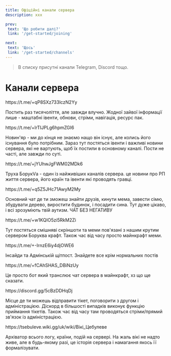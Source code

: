 ```yaml
---
title: Офіційні канали сервера
description: xxx

prev:
 text: 'Що робити далі?'
 link: '/get-started/joining'

next:
 text: 'Щось'
 link: '/get-started/channels'
---
```


> В списку присутні канали Telegram, Discord тощо.

<!-- 
Треба:
1. Перебрати посилання які мають тут знаходитись
2. Перебрати порядок (основні чати зверху, щітпост внизу)
3. Зробити скріншоти та оновити описи до кожного чату
-->

# Канали сервера

<!-- Цебулевий Майнкрафт 1.21+ #УкрТг ✙ -->    https://t.me/+qP8SXz733lczN2Yy
Постить раз тисячоліття, але завжди влучно. Жодної зайвої інформації лише -  маштабні івенти, обнови, стріми, навігація, ресурс пак.
<!-- Новин'яр Цебулевий -->                     https://t.me/+lrTIJPLg6hpmZGI6
Новин'яр - ми до кінця не знаємо нащо він існує, але колись його існування було потрібним. Зараз тут постяться івенти і важливі новини сервера, які не вартують, щоб їх постили в основному каналі.
Пости не часті, але завжди по суті.       
<!-- Труха ⚡️ БорукVа -->                       https://t.me/+jYUhwJgFWM02MDk6
Труха БорукVа - один із найживіших каналів сервера. це новини про РП життя сервера, його країн та івенти які проводять гравці.     
<!-- Боруква Майн Хаб 1.21+| чат серверу -->     https://t.me/+q5Z5JHc71AwyM2My
Основний чат де ти зможеш знайти друзів, кинути мема, завести сімю, збудувати дерево, виростити будинок, і посадити сина. Тут дуже цікаво, і всі зрозуміють твій аутизм. 
ЧАТ БЕЗ НЕГАТИВУ     
<!-- Цебулева сральня [Майнкрафт меми] -->        https://t.me/+w1KQIO5zi5RkM2Zi
Тут постяться смішняві скріншоти та меми пов'язані з нашим крутим сервером Боруква крафт. Також час від часу просто майнкрафт меми.  
<!-- Дрочільня Цебулі -->                          https://t.me/+-IrnzE6iy4djOWE6
Інсайди та Адмінській щітпост. Знайдете все крім нормальних постів
<!-- Бот чату Цебулевого Майкрафту -->              https://t.me/+fCAhSHAS_DBiNzUy
Це просто бот який транслює чат сервера в майнкрафт, хз що ще сказати.
<!-- Цебулева Імперія -->                            https://discord.gg/5cBzDDHqDj
Місце де ти можешь відправити тікет, поговорити з другом і адміністрацією. Діскорд в більшості випадків виконує функцію приймання тікетів. 
Також час від часу там проводяться стріми/прямий зв'язок із адміністрацією.
<!-- Вікі Цебулеве -->                                https://tsebuleve.wiki.gg/uk/wiki/Вікі_Цебулеве
Архіватор всього логу, країни, подій на сервері. 
На жаль вікі не надто живе, але в будь-якому разі, це історія сервера і намагання якось її формалізувати.   
